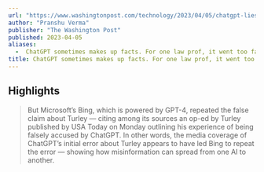 ```yaml
---
url: "https://www.washingtonpost.com/technology/2023/04/05/chatgpt-lies/"
author: "Pranshu Verma"
publisher: "The Washington Post"
published: 2023-04-05
aliases:
  -  ChatGPT sometimes makes up facts. For one law prof, it went too far.
title: ChatGPT sometimes makes up facts. For one law prof, it went too far.
---
```


## Highlights
> But Microsoft’s Bing, which is powered by GPT-4, repeated the false claim about Turley — citing among its sources an op-ed by Turley published by USA Today on Monday outlining his experience of being falsely accused by ChatGPT. In other words, the media coverage of ChatGPT’s initial error about Turley appears to have led Bing to repeat the error — showing how misinformation can spread from one AI to another.

